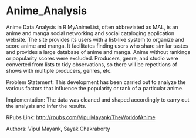 # Anime_Analysis
Anime Data Analysis in R MyAnimeList, often abbreviated as MAL, is an anime and manga social networking and social cataloging application website. The site provides its users with a list-like system to organize and score anime and manga. It facilitates finding users who share similar tastes and provides a large database of anime and manga. Anime without rankings or popularity scores were excluded. Producers, genre, and studio were converted from lists to tidy observations, so there will be repetitions of shows with multiple producers, genres, etc. 

Problem Statement: This development has been carried out to analyze the various factors that influence the popularity or rank of a particular anime. 

Implementation: The data was cleaned and shaped accordingly to carry out the analysis and infer the results. 

RPubs Link: http://rpubs.com/VipulMayank/TheWorldofAnime

Authors: Vipul Mayank, Sayak Chakraborty
